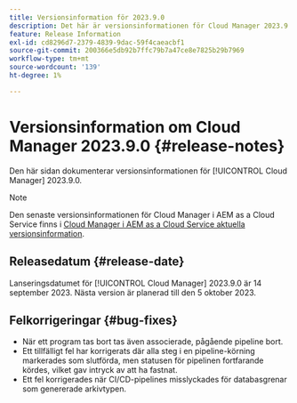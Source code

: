 ```yaml
---
title: Versionsinformation för 2023.9.0
description: Det här är versionsinformationen för Cloud Manager 2023.9.0.
feature: Release Information
exl-id: cd8296d7-2379-4839-9dac-59f4caeacbf1
source-git-commit: 200366e5db92b7ffc79b7a47ce8e7825b29b7969
workflow-type: tm+mt
source-wordcount: '139'
ht-degree: 1%

---
```


# Versionsinformation om Cloud Manager 2023.9.0 {#release-notes}

Den här sidan dokumenterar versionsinformationen för [!UICONTROL Cloud Manager] 2023.9.0.

>[!NOTE]
>
>Den senaste versionsinformationen för Cloud Manager i AEM as a Cloud Service finns i [Cloud Manager i AEM as a Cloud Service aktuella versionsinformation](https://experienceleague.adobe.com/docs/experience-manager-cloud-service/content/implementing/using-cloud-manager/release-notes-cloud-manager/release-notes-cm-current.html).

## Releasedatum {#release-date}

Lanseringsdatumet för [!UICONTROL Cloud Manager] 2023.9.0 är 14 september 2023. Nästa version är planerad till den 5 oktober 2023.

## Felkorrigeringar {#bug-fixes}

* När ett program tas bort tas även associerade, pågående pipeline bort.
* Ett tillfälligt fel har korrigerats där alla steg i en pipeline-körning markerades som slutförda, men statusen för pipelinen fortfarande kördes, vilket gav intryck av att ha fastnat.
* Ett fel korrigerades när CI/CD-pipelines misslyckades för databasgrenar som genererade arkivtypen.
